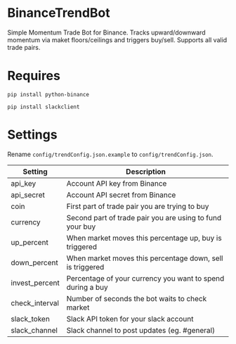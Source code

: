 # BinanceTrendBot
Simple Momentum Trade Bot for Binance. Tracks upward/downward momentum via maket floors/ceilings and triggers buy/sell. Supports all valid trade pairs.

# Requires
`pip install python-binance`

`pip install slackclient`

# Settings
Rename `config/trendConfig.json.example` to `config/trendConfig.json`.

| Setting  | Description |
| ------------- | ------------- |
| api_key  | Account API key from Binance  |
| api_secret  | Account API secret from Binance  |
| coin | First part of trade pair you are trying to buy
| currency | Second part of trade pair you are using to fund your buy |
| up_percent | When market moves this percentage up, buy is triggered |
| down_percent | When market moves this percentage down, sell is triggered |
| invest_percent | Percentage of your currency you want to spend during a buy |
| check_interval | Number of seconds the bot waits to check market
| slack_token | Slack API token for your slack account
| slack_channel | Slack channel to post updates (eg. #general)
